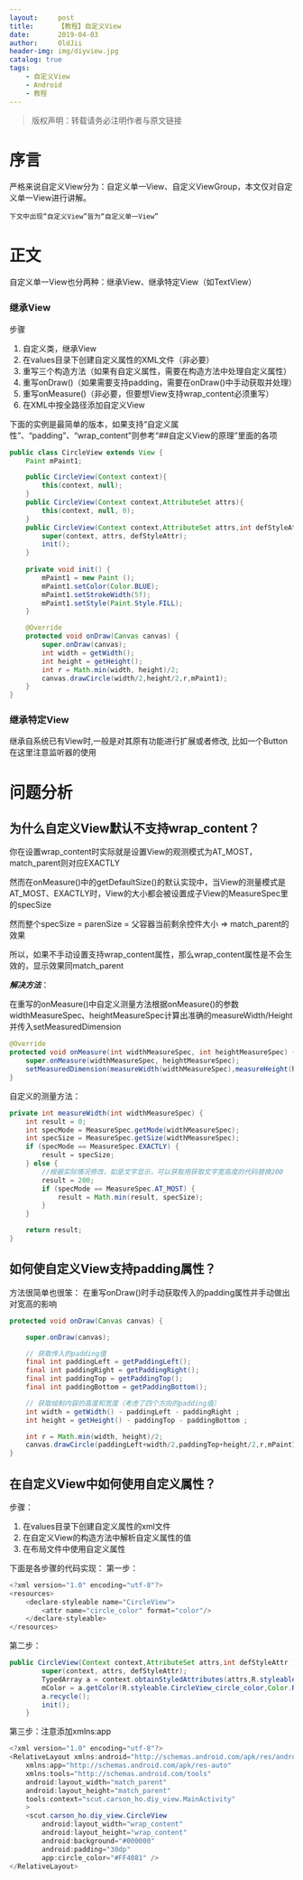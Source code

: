 ```yaml
---
layout:     post
title:      【教程】自定义View
date:       2019-04-03
author:     OldJii
header-img: img/diyview.jpg
catalog: true
tags:
    - 自定义View
    - Android
    - 教程
---
```

> 版权声明：转载请务必注明作者与原文链接

# 序言

严格来说自定义View分为：自定义单一View、自定义ViewGroup，本文仅对自定义单一View进行讲解。

`下文中出现“自定义View”皆为“自定义单一View”`

# 正文

自定义单一View也分两种：继承View、继承特定View（如TextView）

### 继承View

步骤
1. 自定义类，继承View
2. 在values目录下创建自定义属性的XML文件（非必要）
3. 重写三个构造方法（如果有自定义属性，需要在构造方法中处理自定义属性）
4. 重写onDraw()（如果需要支持padding，需要在onDraw()中手动获取并处理）
5. 重写onMeasure()（非必要，但要想View支持wrap_content必须重写）
6. 在XML中按全路径添加自定义View

下面的实例是最简单的版本，如果支持“自定义属性”、“padding”、“wrap_content”则参考“##自定义View的原理”里面的各项
```java
public class CircleView extends View {
    Paint mPaint1;

    public CircleView(Context context){
        this(context, null);
    }
    public CircleView(Context context,AttributeSet attrs){
        this(context, null, 0);
    }
    public CircleView(Context context,AttributeSet attrs,int defStyleAttr ){
        super(context, attrs, defStyleAttr);
        init();
    }
    
    private void init() {
        mPaint1 = new Paint ();
        mPaint1.setColor(Color.BLUE);
        mPaint1.setStrokeWidth(5f);
        mPaint1.setStyle(Paint.Style.FILL);
    }

    @Override
    protected void onDraw(Canvas canvas) {
        super.onDraw(canvas);
        int width = getWidth();
        int height = getHeight();
        int r = Math.min(width, height)/2;
        canvas.drawCircle(width/2,height/2,r,mPaint1);
    }
}
```

### 继承特定View

继承自系统已有View时,一般是对其原有功能进行扩展或者修改, 比如一个Button  在这里注意监听器的使用

# 问题分析

## 为什么自定义View默认不支持wrap_content？

你在设置wrap_content时实际就是设置View的观测模式为AT_MOST，match_parent则对应EXACTLY

然而在onMeasure()中的getDefaultSize()的默认实现中，当View的测量模式是AT_MOST、EXACTLY时，View的大小都会被设置成子View的MeasureSpec里的specSize

然而整个specSize = parenSize = 父容器当前剩余控件大小 => match_parent的效果

所以，如果不手动设置支持wrap_content属性，那么wrap_content属性是不会生效的，显示效果同match_parent

***解决方法***：

在重写的onMeasure()中自定义测量方法根据onMeasure()的参数widthMeasureSpec、heightMeasureSpec计算出准确的measureWidth/Height并传入setMeasuredDimension

```java
@Override
protected void onMeasure(int widthMeasureSpec, int heightMeasureSpec) {
    super.onMeasure(widthMeasureSpec, heightMeasureSpec);
    setMeasuredDimension(measureWidth(widthMeasureSpec),measureHeight(heightMeasureSpec));
}
```
自定义的测量方法：
```java
private int measureWidth(int widthMeasureSpec) {
    int result = 0;
    int specMode = MeasureSpec.getMode(widthMeasureSpec);
    int specSize = MeasureSpec.getSize(widthMeasureSpec);
    if (specMode == MeasureSpec.EXACTLY) {
        result = specSize;
    } else {
        //根据实际情况修改，如是文字显示，可以获取用获取文字宽高度的代码替换200
        result = 200;
        if (specMode == MeasureSpec.AT_MOST) {
            result = Math.min(result, specSize);
        }
    }

    return result;
}
```

## 如何使自定义View支持padding属性？

方法很简单也很笨：
在重写onDraw()时手动获取传入的padding属性并手动做出对宽高的影响

```java
protected void onDraw(Canvas canvas) {

    super.onDraw(canvas);

    // 获取传入的padding值
    final int paddingLeft = getPaddingLeft();
    final int paddingRight = getPaddingRight();
    final int paddingTop = getPaddingTop();
    final int paddingBottom = getPaddingBottom();

    // 获取绘制内容的高度和宽度（考虑了四个方向的padding值）
    int width = getWidth() - paddingLeft - paddingRight ;
    int height = getHeight() - paddingTop - paddingBottom ;

    int r = Math.min(width, height)/2;
    canvas.drawCircle(paddingLeft+width/2,paddingTop+height/2,r,mPaint1);
}
```

## 在自定义View中如何使用自定义属性？

步骤：
1. 在values目录下创建自定义属性的xml文件
2. 在自定义View的构造方法中解析自定义属性的值
3. 在布局文件中使用自定义属性

下面是各步骤的代码实现：
第一步：
```java
<?xml version="1.0" encoding="utf-8"?>
<resources>
    <declare-styleable name="CircleView">
        <attr name="circle_color" format="color"/>
    </declare-styleable>
</resources>
```
第二步：
```java
public CircleView(Context context,AttributeSet attrs,int defStyleAttr ){
        super(context, attrs, defStyleAttr);
        TypedArray a = context.obtainStyledAttributes(attrs,R.styleable.CircleView);
        mColor = a.getColor(R.styleable.CircleView_circle_color,Color.RED);
        a.recycle();
        init();
    }
```
第三步：注意添加xmlns:app
```java
<?xml version="1.0" encoding="utf-8"?>
<RelativeLayout xmlns:android="http://schemas.android.com/apk/res/android"
    xmlns:app="http://schemas.android.com/apk/res-auto"
    xmlns:tools="http://schemas.android.com/tools"
    android:layout_width="match_parent"
    android:layout_height="match_parent"
    tools:context="scut.carson_ho.diy_view.MainActivity"
    >
    <scut.carson_ho.diy_view.CircleView
        android:layout_width="wrap_content"
        android:layout_height="wrap_content"
        android:background="#000000"
        android:padding="30dp"
        app:circle_color="#FF4081" />
</RelativeLayout>
```